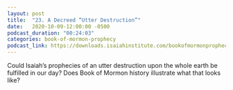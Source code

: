 ```yaml
---
layout: post
title:  "23. A Decreed “Utter Destruction”"
date:   2020-10-09-12:00:00 -0500
podcast_duration: "00:24:03"
categories: book-of-mormon-prophecy
podcast_link: https://downloads.isaiahinstitute.com/bookofmormonprophecypodcast/Episode_23_v1.mp3
---
```

Could Isaiah’s prophecies of an utter destruction upon the whole earth be fulfilled in our day? Does Book of Mormon history illustrate what that looks like?
